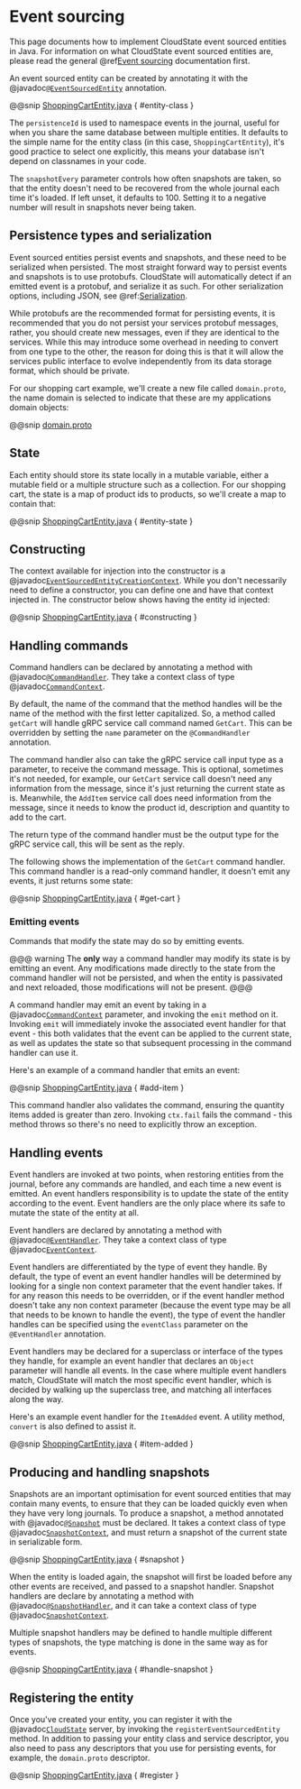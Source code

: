 # Event sourcing

This page documents how to implement CloudState event sourced entities in Java. For information on what CloudState event sourced entities are, please read the general @ref[Event sourcing](../../features/eventsourced.md) documentation first.

An event sourced entity can be created by annotating it with the @javadoc[`@EventSourcedEntity`](io.cloudstate.javasupport.eventsourced.EventSourcedEntity) annotation.

@@snip [ShoppingCartEntity.java](/docs/src/test/java/docs/user/eventsourced/ShoppingCartEntity.java) { #entity-class }

The `persistenceId` is used to namespace events in the journal, useful for when you share the same database between multiple entities. It defaults to the simple name for the entity class (in this case, `ShoppingCartEntity`), it's good practice to select one explicitly, this means your database isn't depend on classnames in your code.

The `snapshotEvery` parameter controls how often snapshots are taken, so that the entity doesn't need to be recovered from the whole journal each time it's loaded. If left unset, it defaults to 100. Setting it to a negative number will result in snapshots never being taken.

## Persistence types and serialization

Event sourced entities persist events and snapshots, and these need to be serialized when persisted. The most straight forward way to persist events and snapshots is to use protobufs. CloudState will automatically detect if an emitted event is a protobuf, and serialize it as such. For other serialization options, including JSON, see @ref:[Serialization](serialization.md).

While protobufs are the recommended format for persisting events, it is recommended that you do not persist your services protobuf messages, rather, you should create new messages, even if they are identical to the services. While this may introduce some overhead in needing to convert from one type to the other, the reason for doing this is that it will allow the services public interface to evolve independently from its data storage format, which should be private.

For our shopping cart example, we'll create a new file called `domain.proto`, the name domain is selected to indicate that these are my applications domain objects:

@@snip [domain.proto](/docs/src/test/proto/domain.proto)

## State

Each entity should store its state locally in a mutable variable, either a mutable field or a multiple structure such as a collection. For our shopping cart, the state is a map of product ids to products, so we'll create a map to contain that:

@@snip [ShoppingCartEntity.java](/docs/src/test/java/docs/user/eventsourced/ShoppingCartEntity.java) { #entity-state }

## Constructing

The context available for injection into the constructor is a @javadoc[`EventSourcedEntityCreationContext`](io.cloudstate.javasupport.eventsourced.EventSourcedEntityCreationContext). While you don't necessarily need to define a constructor, you can define one and have that context injected in. The constructor below shows having the entity id injected:

@@snip [ShoppingCartEntity.java](/docs/src/test/java/docs/user/eventsourced/ShoppingCartEntity.java) { #constructing }

## Handling commands

Command handlers can be declared by annotating a method with @javadoc[`@CommandHandler`](io.cloudstate.javasupport.eventsourced.CommandHandler). They take a context class of type @javadoc[`CommandContext`](io.cloudstate.javasupport.eventsourced.CommandContext).

By default, the name of the command that the method handles will be the name of the method with the first letter capitalized. So, a method called `getCart` will handle gRPC service call command named `GetCart`. This can be overridden by setting the `name` parameter on the `@CommandHandler` annotation.

The command handler also can take the gRPC service call input type as a parameter, to receive the command message. This is optional, sometimes it's not needed, for example, our `GetCart` service call doesn't need any information from the message, since it's just returning the current state as is. Meanwhile, the `AddItem` service call does need information from the message, since it needs to know the product id, description and quantity to add to the cart.

The return type of the command handler must be the output type for the gRPC service call, this will be sent as the reply.

The following shows the implementation of the `GetCart` command handler. This command handler is a read-only command handler, it doesn't emit any events, it just returns some state:

@@snip [ShoppingCartEntity.java](/docs/src/test/java/docs/user/eventsourced/ShoppingCartEntity.java) { #get-cart }

### Emitting events

Commands that modify the state may do so by emitting events.

@@@ warning
The **only** way a command handler may modify its state is by emitting an event. Any modifications made directly to the state from the command handler will not be persisted, and when the entity is passivated and next reloaded, those modifications will not be present.
@@@

A command handler may emit an event by taking in a @javadoc[`CommandContext`](io.cloudstate.javasupport.eventsourced.CommandContext) parameter, and invoking the `emit` method on it. Invoking `emit` will immediately invoke the associated event handler for that event - this both validates that the event can be applied to the current state, as well as updates the state so that subsequent processing in the command handler can use it.

Here's an example of a command handler that emits an event:

@@snip [ShoppingCartEntity.java](/docs/src/test/java/docs/user/eventsourced/ShoppingCartEntity.java) { #add-item }

This command handler also validates the command, ensuring the quantity items added is greater than zero. Invoking `ctx.fail` fails the command - this method throws so there's no need to explicitly throw an exception.

## Handling events

Event handlers are invoked at two points, when restoring entities from the journal, before any commands are handled, and each time a new event is emitted. An event handlers responsibility is to update the state of the entity according to the event. Event handlers are the only place where its safe to mutate the state of the entity at all.

Event handlers are declared by annotating a method with @javadoc[`@EventHandler`](io.cloudstate.javasupport.eventsourced.EventHandler). They take a context class of type @javadoc[`EventContext`](io.cloudstate.javasupport.eventsourced.EventContext).

Event handlers are differentiated by the type of event they handle. By default, the type of event an event handler handles will be determined by looking for a single non context parameter that the event handler takes. If for any reason this needs to be overridden, or if the event handler method doesn't take any non context parameter (because the event type may be all that needs to be known to handle the event), the type of event the handler handles can be specified using the `eventClass` parameter on the `@EventHandler` annotation.

Event handlers may be declared for a superclass or interface of the types they handle, for example an event handler that declares an `Object` parameter will handle all events. In the case where multiple event handlers match, CloudState will match the most specific event handler, which is decided by walking up the superclass tree, and matching all interfaces along the way.

Here's an example event handler for the `ItemAdded` event. A utility method, `convert` is also defined to assist it.

@@snip [ShoppingCartEntity.java](/docs/src/test/java/docs/user/eventsourced/ShoppingCartEntity.java) { #item-added }

## Producing and handling snapshots

Snapshots are an important optimisation for event sourced entities that may contain many events, to ensure that they can be loaded quickly even when they have very long journals. To produce a snapshot, a method annotated with @javadoc[`@Snapshot`](io.cloudstate.javasupport.eventsourced.Snapshot) must be declared. It takes a context class of type @javadoc[`SnapshotContext`](io.cloudstate.javasupport.eventsourced.SnapshotContext), and must return a snapshot of the current state in serializable form. 

@@snip [ShoppingCartEntity.java](/docs/src/test/java/docs/user/eventsourced/ShoppingCartEntity.java) { #snapshot }

When the entity is loaded again, the snapshot will first be loaded before any other events are received, and passed to a snapshot handler. Snapshot handlers are declare by annotating a method with @javadoc[`@SnapshotHandler`](io.cloudstate.javasupport.eventsourced.SnapshotHandler), and it can take a context class of type @javadoc[`SnapshotContext`](io.cloudstate.javasupport.eventsourced.SnapshotContext).

Multiple snapshot handlers may be defined to handle multiple different types of snapshots, the type matching is done in the same way as for events.

@@snip [ShoppingCartEntity.java](/docs/src/test/java/docs/user/eventsourced/ShoppingCartEntity.java) { #handle-snapshot }

## Registering the entity

Once you've created your entity, you can register it with the @javadoc[`CloudState`](io.cloudstate.javasupport.CloudState) server, by invoking the `registerEventSourcedEntity` method. In addition to passing your entity class and service descriptor, you also need to pass any descriptors that you use for persisting events, for example, the `domain.proto` descriptor.

@@snip [ShoppingCartEntity.java](/docs/src/test/java/docs/user/eventsourced/ShoppingCartEntity.java) { #register }
